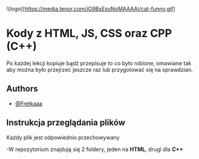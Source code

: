 
!(logo)[https://media.tenor.com/jG9BxEsvNoMAAAAi/cat-funny.gif]

# Kody z HTML, JS, CSS oraz CPP (C++)

Po każdej lekcji kopiuje bądź przepisuje to co było robione, omawiane tak aby można było przejrzeć jeszcze raz lub przygotować się na sprawdzian.





## Authors

- [@Fretkaaa](https://www.github.com/fretkaaa)


## Instrukcja przeglądania plików

Każdy plik jest odpowiednio przechowywany

-W repozytorium znajdują się 2 foldery, jeden na **HTML**, drugi dla **C++**
